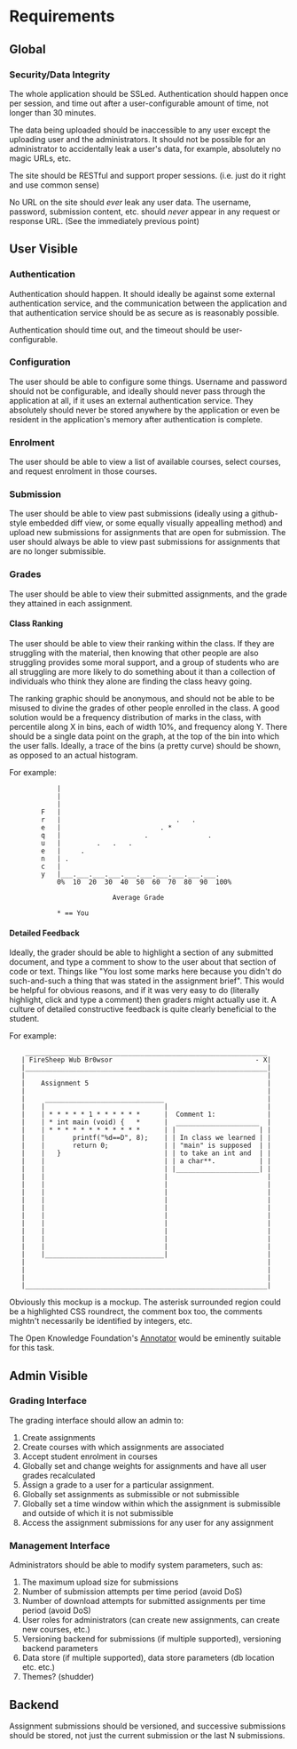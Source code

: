 # Requirements

## Global

### Security/Data Integrity

The whole application should be SSLed. Authentication should happen once per session, and time out after a user-configurable amount of time, not longer than 30 minutes. 

The data being uploaded should be inaccessible to any user except the uploading user and the administrators. It should not be possible for an administrator to accidentally leak a user's data, for example, absolutely no magic URLs, etc.

The site should be RESTful and support proper sessions. (i.e. just do it right and use common sense)

No URL on the site should *ever* leak any user data. The username, password, submission content, etc. should *never* appear in any request or response URL. (See the immediately previous point)

## User Visible

### Authentication

Authentication should happen. It should ideally be against some external authentication service, and the communication between the application and that authentication service should be as secure as is reasonably possible.

Authentication should time out, and the timeout should be user-configurable.

### Configuration

The user should be able to configure some things. Username and password should not be configurable, and ideally should never pass through the application at all, if it uses an external authentication service. They absolutely should never be stored anywhere by the application or even be resident in the application's memory after authentication is complete.

### Enrolment

The user should be able to view a list of available courses, select courses, and request enrolment in those courses.

### Submission

The user should be able to view past submissions (ideally using a github-style embedded diff view, or some equally visually appealling method) and upload new submissions for assignments that are open for submission. The user should always be able to view past submissions for assignments that are no longer submissible.

### Grades

The user should be able to view their submitted assignments, and the grade they attained in each assignment.

#### Class Ranking

The user should be able to view their ranking within the class. If they are struggling with the material, then knowing that other people are also struggling provides some moral support, and a group of students who are all struggling are more likely to do something about it than a collection of individuals who think they alone are finding the class heavy going.

The ranking graphic should be anonymous, and should not be able to be misused to divine the grades of other people enrolled in the class. A good solution would be a frequency distribution of marks in the class, with percentile along X in bins, each of width 10%, and frequency along Y. There should be a single data point on the graph, at the top of the bin into which the user falls. Ideally, a trace of the bins (a pretty curve) should be shown, as opposed to an actual histogram.

For example:

                |
                |
                |
            F   |
            r   |                             .   .
            e   |                         . *  
            q   |                     .               .
            u   |         .   .   .
            e   |     .
            n   | .
            c   |
            y   |___.___.___.___.___.___.___.___.___.___.
                0%  10  20  30  40  50  60  70  80  90  100%
                              
                              Average Grade
                
                * == You

#### Detailed Feedback

Ideally, the grader should be able to highlight a section of any submitted document, and type a comment to show to the user about that section of code or text. Things like "You lost some marks here because you didn't do such-and-such a thing that was stated in the assignment brief". This would be helpful for obvious reasons, and if it was very easy to do (literally highlight, click and type a comment) then graders might actually use it. A culture of detailed constructive feedback is quite clearly beneficial to the student.

For example:

        _____________________________________________________________
       | FireSheep Wub Br0wsor                                    - X|
       |_____________________________________________________________|
       |                                                             |
       |    Assignment 5                                             |
       |                                                             |
       |     ______________________________                          |
       |    |                              |                         |
       |    | * * * * * 1 * * * * * *      |  Comment 1:             |
       |    | * int main (void) {   *      |  _____________________  |
       |    | * * * * * * * * * * * *      | |                     | |
       |    |       printf("%d==D", 8);    | | In class we learned | |
       |    |       return 0;              | | "main" is supposed  | |
       |    |   }                          | | to take an int and  | |
       |    |                              | | a char**.           | |
       |    |                              | |_____________________| |
       |    |                              |                         |
       |    |                              |                         |
       |    |                              |                         |
       |    |                              |                         |
       |    |                              |                         |
       |    |                              |                         |
       |    |                              |                         |
       |    |                              |                         |
       |    |                              |                         |
       |    |                              |                         |
       |    |______________________________|                         |
       |                                                             |
       |                                                             |
       |                                                             |
       |_____________________________________________________________|

Obviously this mockup is a mockup. The asterisk surrounded region could be a highlighted CSS roundrect, the comment box too, the comments mightn't necessarily be identified by integers, etc.

The Open Knowledge Foundation's [Annotator](http://okfnlabs.org/annotator/) would be eminently suitable for this task.

## Admin Visible

### Grading Interface

The grading interface should allow an admin to:

1. Create assignments
2. Create courses with which assignments are associated
3. Accept student enrolment in courses
4. Globally set and change weights for assignments and have all user grades recalculated
5. Assign a grade to a user for a particular assignment.
6. Globally set assignments as submissible or not submissible
7. Globally set a time window within which the assignment is submissible and outside of which it is not submissible
8. Access the assignment submissions for any user for any assignment

### Management Interface

Administrators should be able to modify system parameters, such as:

1. The maximum upload size for submissions
2. Number of submission attempts per time period (avoid DoS)
3. Number of download attempts for submitted assignments per time period (avoid DoS)
4. User roles for administrators (can create new assignments, can create new courses, etc.)
5. Versioning backend for submissions (if multiple supported), versioning backend parameters
6. Data store (if multiple supported), data store parameters (db location etc. etc.)
7. Themes? (shudder)
    
## Backend

Assignment submissions should be versioned, and successive submissions should be stored, not just the current submission or the last N submissions.
